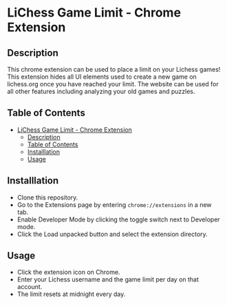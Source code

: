 # LiChess Game Limit - Chrome Extension

## Description

This chrome extension can be used to place a limit on your Lichess games! This extension hides all UI elements used to create a new game on lichess.org once you have reached your limit. The website can be used for all other features including analyzing your old games and puzzles.

## Table of Contents

- [LiChess Game Limit - Chrome Extension](#lichess-game-limit---chrome-extension)
  - [Description](#description)
  - [Table of Contents](#table-of-contents)
  - [Installlation](#installlation)
  - [Usage](#usage)

## Installlation

- Clone this repository.
- Go to the Extensions page by entering `chrome://extensions` in a new tab.
- Enable Developer Mode by clicking the toggle switch next to Developer mode.
- Click the Load unpacked button and select the extension directory.

## Usage

- Click the extension icon on Chrome.
- Enter your Lichess username and the game limit per day on that account.
- The limit resets at midnight every day.

